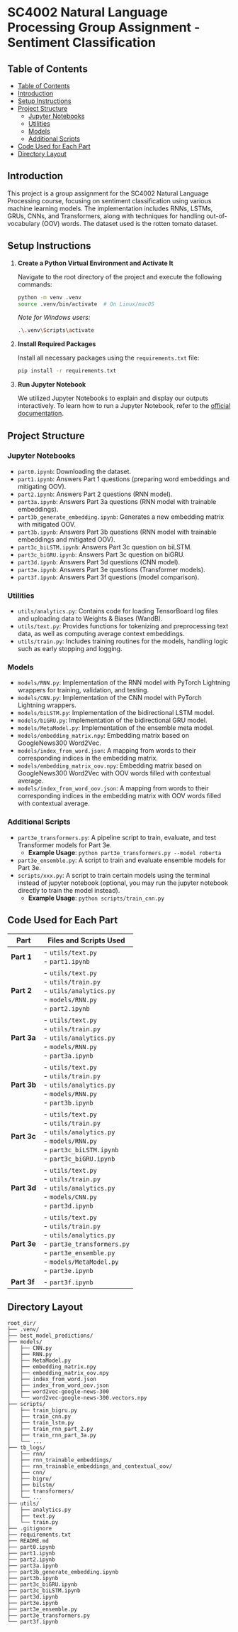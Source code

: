 # SC4002 Natural Language Processing Group Assignment - Sentiment Classification

## Table of Contents

- [Table of Contents](#table-of-contents)
- [Introduction](#introduction)
- [Setup Instructions](#setup-instructions)
- [Project Structure](#project-structure)
  - [Jupyter Notebooks](#jupyter-notebooks)
  - [Utilities](#utilities)
  - [Models](#models)
  - [Additional Scripts](#additional-scripts)
- [Code Used for Each Part](#code-used-for-each-part)
- [Directory Layout](#directory-layout)

## Introduction

This project is a group assignment for the SC4002 Natural Language Processing course, focusing on sentiment classification using various machine learning models. The implementation includes RNNs, LSTMs, GRUs, CNNs, and Transformers, along with techniques for handling out-of-vocabulary (OOV) words. The dataset used is the rotten tomato dataset.

## Setup Instructions

1. **Create a Python Virtual Environment and Activate It**

   Navigate to the root directory of the project and execute the following commands:

   ```bash
   python -m venv .venv
   source .venv/bin/activate  # On Linux/macOS
   ```

   *Note for Windows users:*

   ```bash
   .\.venv\Scripts\activate
   ```

2. **Install Required Packages**

   Install all necessary packages using the `requirements.txt` file:

   ```bash
   pip install -r requirements.txt
   ```

3. **Run Jupyter Notebook**

   We utilized Jupyter Notebooks to explain and display our outputs interactively. To learn how to run a Jupyter Notebook, refer to the [official documentation](https://docs.jupyter.org/en/latest/running.html).

## Project Structure

### Jupyter Notebooks

- `part0.ipynb`: Downloading the dataset.
- `part1.ipynb`: Answers Part 1 questions (preparing word embeddings and mitigating OOV).
- `part2.ipynb`: Answers Part 2 questions (RNN model).
- `part3a.ipynb`: Answers Part 3a questions (RNN model with trainable embeddings).
- `part3b_generate_embedding.ipynb`: Generates a new embedding matrix with mitigated OOV.
- `part3b.ipynb`: Answers Part 3b questions (RNN model with trainable embeddings and mitigated OOV).
- `part3c_biLSTM.ipynb`: Answers Part 3c question on biLSTM.
- `part3c_biGRU.ipynb`: Answers Part 3c question on biGRU.
- `part3d.ipynb`: Answers Part 3d questions (CNN model).
- `part3e.ipynb`: Answers Part 3e questions (Transformer models).
- `part3f.ipynb`: Answers Part 3f questions (model comparison).

### Utilities

- `utils/analytics.py`: Contains code for loading TensorBoard log files and uploading data to Weights & Biases (WandB).
- `utils/text.py`: Provides functions for tokenizing and preprocessing text data, as well as computing average context embeddings.
- `utils/train.py`: Includes training routines for the models, handling logic such as early stopping and logging.

### Models

- `models/RNN.py`: Implementation of the RNN model with PyTorch Lightning wrappers for training, validation, and testing.
- `models/CNN.py`: Implementation of the CNN model with PyTorch Lightning wrappers.
- `models/biLSTM.py`: Implementation of the bidirectional LSTM model.
- `models/biGRU.py`: Implementation of the bidirectional GRU model.
- `models/MetaModel.py`: Implementation of the ensemble meta model.
- `models/embedding_matrix.npy`: Embedding matrix based on GoogleNews300 Word2Vec.
- `models/index_from_word.json`: A mapping from words to their corresponding indices in the embedding matrix.
- `models/embedding_matrix_oov.npy`: Embedding matrix based on GoogleNews300 Word2Vec with OOV words filled with contextual average.
- `models/index_from_word_oov.json`: A mapping from words to their corresponding indices in the embedding matrix with OOV words filled with contextual average.

### Additional Scripts

- `part3e_transformers.py`: A pipeline script to train, evaluate, and test Transformer models for Part 3e.
  - **Example Usage**: `python part3e_transformers.py --model roberta`
- `part3e_ensemble.py`: A script to train and evaluate ensemble models for Part 3e.
- `scripts/xxx.py`: A script to train certain models using the terminal instead of jupyter notebook (optional, you may run the jupyter notebook directly to train the model instead).
  - **Example Usage**: `python scripts/train_cnn.py`

## Code Used for Each Part

| **Part** | **Files and Scripts Used** |
|----------|----------------------------|
| **Part 1** | - `utils/text.py`<br>- `part1.ipynb` |
| **Part 2** | - `utils/text.py`<br>- `utils/train.py`<br>- `utils/analytics.py`<br>- `models/RNN.py`<br>- `part2.ipynb` |
| **Part 3a** | - `utils/text.py`<br>- `utils/train.py`<br>- `utils/analytics.py`<br>- `models/RNN.py`<br>- `part3a.ipynb` |
| **Part 3b** | - `utils/text.py`<br>- `utils/train.py`<br>- `utils/analytics.py`<br>- `models/RNN.py`<br>- `part3b.ipynb` |
| **Part 3c** | - `utils/text.py`<br>- `utils/train.py`<br>- `utils/analytics.py`<br>- `models/RNN.py`<br>- `part3c_biLSTM.ipynb`<br>- `part3c_biGRU.ipynb` |
| **Part 3d** | - `utils/text.py`<br>- `utils/train.py`<br>- `utils/analytics.py`<br>- `models/CNN.py`<br>- `part3d.ipynb` |
| **Part 3e** | - `utils/text.py`<br>- `utils/train.py`<br>- `utils/analytics.py`<br>- `part3e_transformers.py`<br>- `part3e_ensemble.py`<br>- `models/MetaModel.py`<br>- `part3e.ipynb` |
| **Part 3f** | - `part3f.ipynb` |

## Directory Layout

```
root_dir/
├── .venv/                          
├── best_model_predictions/         
├── models/                         
│   ├── CNN.py                      
│   ├── RNN.py                      
│   ├── MetaModel.py                
│   ├── embedding_matrix.npy        
│   ├── embedding_matrix_oov.npy    
│   ├── index_from_word.json        
│   ├── index_from_word_oov.json    
│   ├── word2vec-google-news-300    
│   └── word2vec-google-news-300.vectors.npy
├── scripts/                        
│   ├── train_bigru.py              
│   ├── train_cnn.py                
│   ├── train_lstm.py               
│   ├── train_rnn_part_2.py         
│   ├── train_rnn_part_3a.py        
│   └── ...        
├── tb_logs/                        
│   ├── rnn/                        
│   ├── rnn_trainable_embeddings/                        
│   ├── rnn_trainable_embeddings_and_contextual_oov/                        
│   ├── cnn/                        
│   ├── bigru/                        
│   ├── bilstm/                        
│   ├── transformers/                        
│   └── ...                        
├── utils/                          
│   ├── analytics.py                
│   ├── text.py                     
│   └── train.py                    
├── .gitignore                      
├── requirements.txt                
├── README.md                       
├── part0.ipynb                 
├── part1.ipynb                 
├── part2.ipynb                 
├── part3a.ipynb                
├── part3b_generate_embedding.ipynb
├── part3b.ipynb                
├── part3c_biGRU.ipynb          
├── part3c_biLSTM.ipynb         
├── part3d.ipynb                
├── part3e.ipynb                
├── part3e_ensemble.py          
├── part3e_transformers.py      
└── part3f.ipynb                
```
